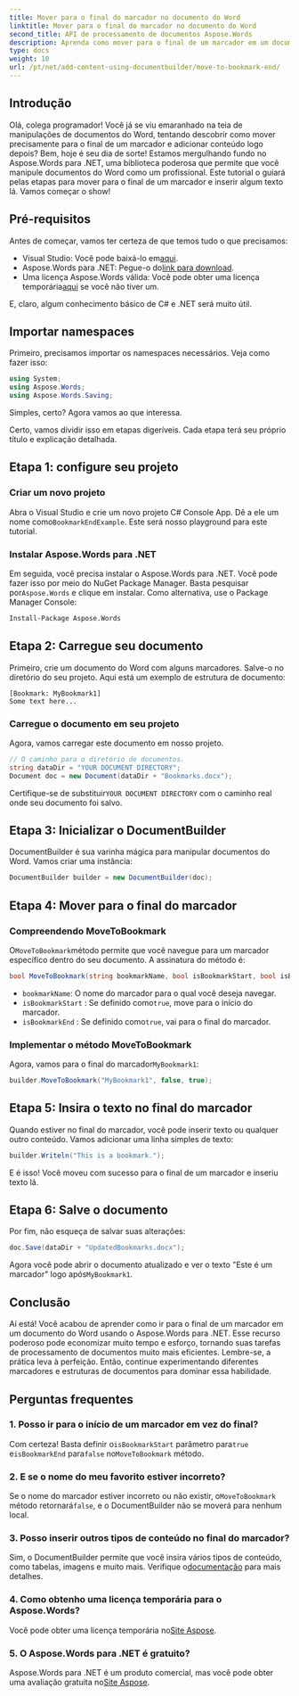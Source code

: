 ```yaml
---
title: Mover para o final do marcador no documento do Word
linktitle: Mover para o final do marcador no documento do Word
second_title: API de processamento de documentos Aspose.Words
description: Aprenda como mover para o final de um marcador em um documento do Word usando o Aspose.Words para .NET. Siga nosso guia detalhado passo a passo para manipulação precisa do documento.
type: docs
weight: 10
url: /pt/net/add-content-using-documentbuilder/move-to-bookmark-end/
---
```

## Introdução

Olá, colega programador! Você já se viu emaranhado na teia de manipulações de documentos do Word, tentando descobrir como mover precisamente para o final de um marcador e adicionar conteúdo logo depois? Bem, hoje é seu dia de sorte! Estamos mergulhando fundo no Aspose.Words para .NET, uma biblioteca poderosa que permite que você manipule documentos do Word como um profissional. Este tutorial o guiará pelas etapas para mover para o final de um marcador e inserir algum texto lá. Vamos começar o show!

## Pré-requisitos

Antes de começar, vamos ter certeza de que temos tudo o que precisamos:

-  Visual Studio: Você pode baixá-lo em[aqui](https://visualstudio.microsoft.com/).
-  Aspose.Words para .NET: Pegue-o do[link para download](https://releases.aspose.com/words/net/).
-  Uma licença Aspose.Words válida: Você pode obter uma licença temporária[aqui](https://purchase.aspose.com/temporary-license/) se você não tiver um.

E, claro, algum conhecimento básico de C# e .NET será muito útil.

## Importar namespaces

Primeiro, precisamos importar os namespaces necessários. Veja como fazer isso:

```csharp
using System;
using Aspose.Words;
using Aspose.Words.Saving;
```

Simples, certo? Agora vamos ao que interessa.

Certo, vamos dividir isso em etapas digeríveis. Cada etapa terá seu próprio título e explicação detalhada.

## Etapa 1: configure seu projeto

### Criar um novo projeto

 Abra o Visual Studio e crie um novo projeto C# Console App. Dê a ele um nome como`BookmarkEndExample`. Este será nosso playground para este tutorial.

### Instalar Aspose.Words para .NET

 Em seguida, você precisa instalar o Aspose.Words para .NET. Você pode fazer isso por meio do NuGet Package Manager. Basta pesquisar por`Aspose.Words` e clique em instalar. Como alternativa, use o Package Manager Console:

```bash
Install-Package Aspose.Words
```

## Etapa 2: Carregue seu documento

Primeiro, crie um documento do Word com alguns marcadores. Salve-o no diretório do seu projeto. Aqui está um exemplo de estrutura de documento:

```plaintext
[Bookmark: MyBookmark1]
Some text here...
```

### Carregue o documento em seu projeto

Agora, vamos carregar este documento em nosso projeto.

```csharp
// O caminho para o diretório de documentos.
string dataDir = "YOUR DOCUMENT DIRECTORY";
Document doc = new Document(dataDir + "Bookmarks.docx");
```

 Certifique-se de substituir`YOUR DOCUMENT DIRECTORY` com o caminho real onde seu documento foi salvo.

## Etapa 3: Inicializar o DocumentBuilder

DocumentBuilder é sua varinha mágica para manipular documentos do Word. Vamos criar uma instância:

```csharp
DocumentBuilder builder = new DocumentBuilder(doc);
```

## Etapa 4: Mover para o final do marcador

### Compreendendo MoveToBookmark

O`MoveToBookmark`método permite que você navegue para um marcador específico dentro do seu documento. A assinatura do método é:

```csharp
bool MoveToBookmark(string bookmarkName, bool isBookmarkStart, bool isBookmarkEnd);
```

- `bookmarkName`: O nome do marcador para o qual você deseja navegar.
- `isBookmarkStart` : Se definido como`true`, move para o início do marcador.
- `isBookmarkEnd` : Se definido como`true`, vai para o final do marcador.

### Implementar o método MoveToBookmark

 Agora, vamos para o final do marcador`MyBookmark1`:

```csharp
builder.MoveToBookmark("MyBookmark1", false, true);
```

## Etapa 5: Insira o texto no final do marcador


Quando estiver no final do marcador, você pode inserir texto ou qualquer outro conteúdo. Vamos adicionar uma linha simples de texto:

```csharp
builder.Writeln("This is a bookmark.");
```

E é isso! Você moveu com sucesso para o final de um marcador e inseriu texto lá.

## Etapa 6: Salve o documento


Por fim, não esqueça de salvar suas alterações:

```csharp
doc.Save(dataDir + "UpdatedBookmarks.docx");
```

 Agora você pode abrir o documento atualizado e ver o texto "Este é um marcador" logo após`MyBookmark1`.

## Conclusão

Aí está! Você acabou de aprender como ir para o final de um marcador em um documento do Word usando o Aspose.Words para .NET. Esse recurso poderoso pode economizar muito tempo e esforço, tornando suas tarefas de processamento de documentos muito mais eficientes. Lembre-se, a prática leva à perfeição. Então, continue experimentando diferentes marcadores e estruturas de documentos para dominar essa habilidade.

## Perguntas frequentes

### 1. Posso ir para o início de um marcador em vez do final?

 Com certeza! Basta definir o`isBookmarkStart` parâmetro para`true` e`isBookmarkEnd` para`false` no`MoveToBookmark` método.

### 2. E se o nome do meu favorito estiver incorreto?

 Se o nome do marcador estiver incorreto ou não existir, o`MoveToBookmark` método retornará`false`, e o DocumentBuilder não se moverá para nenhum local.

### 3. Posso inserir outros tipos de conteúdo no final do marcador?

 Sim, o DocumentBuilder permite que você insira vários tipos de conteúdo, como tabelas, imagens e muito mais. Verifique o[documentação](https://reference.aspose.com/words/net/) para mais detalhes.

### 4. Como obtenho uma licença temporária para o Aspose.Words?

 Você pode obter uma licença temporária no[Site Aspose](https://purchase.aspose.com/temporary-license/).

### 5. O Aspose.Words para .NET é gratuito?

Aspose.Words para .NET é um produto comercial, mas você pode obter uma avaliação gratuita no[Site Aspose](https://releases.aspose.com/).
